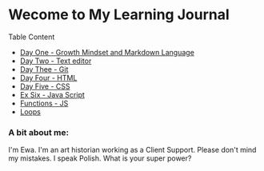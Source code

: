 # Wecome to My Learning Journal 


Table Content
- [Day One - Growth Mindset and Markdown Language](day1.md)
- [Day Two - Text editor](day2.md)
- [Day Thee - Git](day3.md)
- [Day Four - HTML](day4.md)
- [Day Five - CSS](day5.md)
- [Ex Six - Java Script](exercise6.md)
- [Functions - JS](day24.md)
- [Loops](day26.md)


### A bit about me: 

I'm Ewa. I'm an art historian working as a Client Support. Please don't mind my mistakes. I speak Polish. What is your super power?


